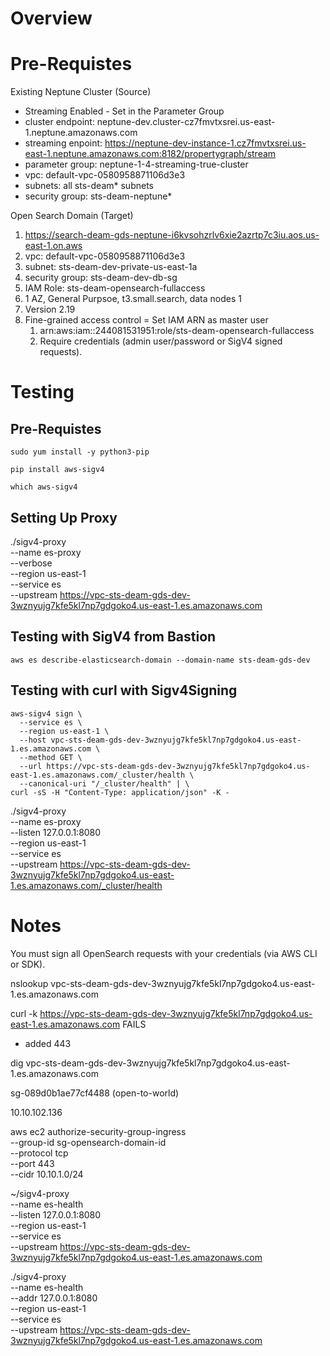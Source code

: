# Overview

# Pre-Requistes

Existing Neptune Cluster (Source)

*   Streaming Enabled - Set in the Parameter Group
*   cluster endpoint: neptune-dev.cluster-cz7fmvtxsrei.us-east-1.neptune.amazonaws.com
*   streaming enpoint: https://neptune-dev-instance-1.cz7fmvtxsrei.us-east-1.neptune.amazonaws.com:8182/propertygraph/stream
*   parameter group: neptune-1-4-streaming-true-cluster
*   vpc: default-vpc-0580958871106d3e3
*   subnets: all sts-deam\* subnets
*   security group: sts-deam-neptune\*

Open Search Domain (Target)

1.  https://search-deam-gds-neptune-i6kvsohzrlv6xie2azrtp7c3iu.aos.us-east-1.on.aws
2.  vpc: default-vpc-0580958871106d3e3
3.  subnet: sts-deam-dev-private-us-east-1a
4.  security group: sts-deam-dev-db-sg
5.  IAM Role: sts-deam-opensearch-fullaccess
6.  1 AZ, General Purpsoe, t3.small.search, data nodes 1
7.  Version 2.19
8.  Fine-grained access control = Set IAM ARN as master user
    1.  arn:aws:iam::244081531951:role/sts-deam-opensearch-fullaccess
    2.  Require credentials (admin user/password or SigV4 signed requests).

# Testing
## Pre-Requistes
```
sudo yum install -y python3-pip
```

```
pip install aws-sigv4
```
```
which aws-sigv4
```

## Setting Up Proxy

./sigv4-proxy \
    --name es-proxy \
    --verbose \
    --region us-east-1 \
    --service es \
    --upstream https://vpc-sts-deam-gds-dev-3wznyujg7kfe5kl7np7gdgoko4.us-east-1.es.amazonaws.com 


## Testing with SigV4 from Bastion
```
aws es describe-elasticsearch-domain --domain-name sts-deam-gds-dev
```

## Testing with curl with Sigv4Signing
```
aws-sigv4 sign \
  --service es \
  --region us-east-1 \
  --host vpc-sts-deam-gds-dev-3wznyujg7kfe5kl7np7gdgoko4.us-east-1.es.amazonaws.com \
  --method GET \
  --url https://vpc-sts-deam-gds-dev-3wznyujg7kfe5kl7np7gdgoko4.us-east-1.es.amazonaws.com/_cluster/health \
  --canonical-uri "/_cluster/health" | \
curl -sS -H "Content-Type: application/json" -K -
```

./sigv4-proxy \
  --name es-proxy \
  --listen 127.0.0.1:8080 \
  --region us-east-1 \
  --service es \
  --upstream https://vpc-sts-deam-gds-dev-3wznyujg7kfe5kl7np7gdgoko4.us-east-1.es.amazonaws.com/_cluster/health


# Notes

You must sign all OpenSearch requests with your credentials (via AWS CLI or SDK).

nslookup vpc-sts-deam-gds-dev-3wznyujg7kfe5kl7np7gdgoko4.us-east-1.es.amazonaws.com

curl -k https://vpc-sts-deam-gds-dev-3wznyujg7kfe5kl7np7gdgoko4.us-east-1.es.amazonaws.com FAILS  
- added 443

dig vpc-sts-deam-gds-dev-3wznyujg7kfe5kl7np7gdgoko4.us-east-1.es.amazonaws.com


sg-089d0b1ae77cf4488 (open-to-world)


10.10.102.136

aws ec2 authorize-security-group-ingress \
    --group-id sg-opensearch-domain-id \
    --protocol tcp \
    --port 443 \
    --cidr 10.10.1.0/24

~/sigv4-proxy \
  --name es-health \
  --listen 127.0.0.1:8080 \
  --region us-east-1 \
  --service es \
  --upstream https://vpc-sts-deam-gds-dev-3wznyujg7kfe5kl7np7gdgoko4.us-east-1.es.amazonaws.com


./sigv4-proxy \
  --name es-health \
  --addr 127.0.0.1:8080 \
  --region us-east-1 \
  --service es \
  --upstream https://vpc-sts-deam-gds-dev-3wznyujg7kfe5kl7np7gdgoko4.us-east-1.es.amazonaws.com
